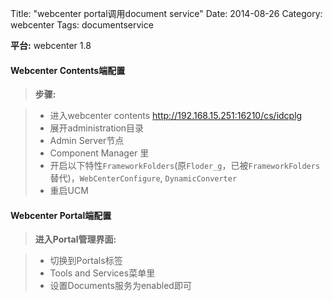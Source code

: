 Title: "webcenter portal调用document service"
Date: 2014-08-26
Category: webcenter
Tags: documentservice

**平台:** webcenter 1.8

#### <i class="icon-file"></i> Webcenter Contents端配置
> **步骤:**

> - 进入webcenter contents http://192.168.15.251:16210/cs/idcplg
> - 展开administration目录
> - Admin Server节点
> - Component Manager 里
> - 开启以下特性`FrameworkFolders`(原`Floder_g`，已被`FrameworkFolders`替代)，`WebCenterConfigure`, `DynamicConverter`
> - 重启UCM

#### <i class="icon-file"></i>  Webcenter Portal端配置

> **进入Portal管理界面:**

> - 切换到Portals标签
> - Tools and Services菜单里
> - 设置Documents服务为enabled即可
